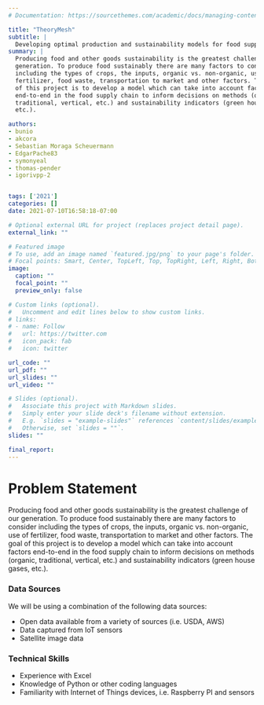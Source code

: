 ```yaml
---
# Documentation: https://sourcethemes.com/academic/docs/managing-content/

title: "TheoryMesh"
subtitle: |
  Developing optimal production and sustainability models for food supply chains
summary: |
  Producing food and other goods sustainability is the greatest challenge of our
  generation. To produce food sustainably there are many factors to consider
  including the types of crops, the inputs, organic vs. non-organic, use of
  fertilizer, food waste, transportation to market and other factors. The goal
  of this project is to develop a model which can take into account factors
  end-to-end in the food supply chain to inform decisions on methods (organic,
  traditional, vertical, etc.) and sustainability indicators (green house gases,
  etc.).

authors:
- bunio
- akcora
- Sebastian Moraga Scheuermann
- EdgarPache83
- symonyeal
- thomas-pender
- igorivpp-2


tags: ['2021']
categories: []
date: 2021-07-10T16:58:18-07:00

# Optional external URL for project (replaces project detail page).
external_link: ""

# Featured image
# To use, add an image named `featured.jpg/png` to your page's folder.
# Focal points: Smart, Center, TopLeft, Top, TopRight, Left, Right, BottomLeft, Bottom, BottomRight.
image:
  caption: ""
  focal_point: ""
  preview_only: false

# Custom links (optional).
#   Uncomment and edit lines below to show custom links.
# links:
# - name: Follow
#   url: https://twitter.com
#   icon_pack: fab
#   icon: twitter

url_code: ""
url_pdf: ""
url_slides: ""
url_video: ""

# Slides (optional).
#   Associate this project with Markdown slides.
#   Simply enter your slide deck's filename without extension.
#   E.g. `slides = "example-slides"` references `content/slides/example-slides.md`.
#   Otherwise, set `slides = ""`.
slides: ""

final_report:
---
```

# Problem Statement

Producing food and other goods sustainability is the greatest challenge of our
generation. To produce food sustainably there are many factors to consider
including the types of crops, the inputs, organic vs. non-organic, use of
fertilizer, food waste, transportation to market and other factors. The goal of
this project is to develop a model which can take into account factors
end-to-end in the food supply chain to inform decisions on methods (organic,
traditional, vertical, etc.) and sustainability indicators (green house gases,
etc.).

### Data Sources
We will be using a combination of the following data sources:

  * Open data available from a variety of sources (i.e. USDA, AWS)
  * Data captured from IoT sensors
  * Satellite image data


### Technical Skills
  * Experience with Excel
  * Knowledge of Python or other coding languages
  * Familiarity with Internet of Things devices, i.e. Raspberry PI and sensors
